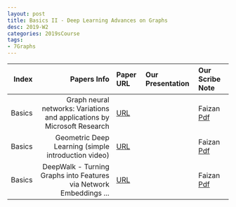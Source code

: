 ```yaml
---
layout: post
title: Basics II - Deep Learning Advances on Graphs 
desc: 2019-W2
categories: 2019sCourse
tags:
- 7Graphs
---
```


| Index | Papers Info | Paper URL| Our Presentation |Our Scribe Note |
| -----: | -------------------------------: | :----- | :----- | :----- | 
| Basics| Graph neural networks: Variations and applications   by Microsoft Research  |  [URL](https://www.youtube.com/watch?v=cWIeTMklzNg) |  | Faizan [Pdf]() |
| Basics | Geometric Deep Learning (simple introduction video) |  [URL](https://www.youtube.com/watch?v=D3fnGG7cdjY) |  | Faizan [Pdf]() | 
| Basics | DeepWalk - Turning Graphs into Features via Network Embeddings ...  |  [URL](https://www.youtube.com/watch?v=aZNtHJwfIVg) |  | Faizan [Pdf]() | 
